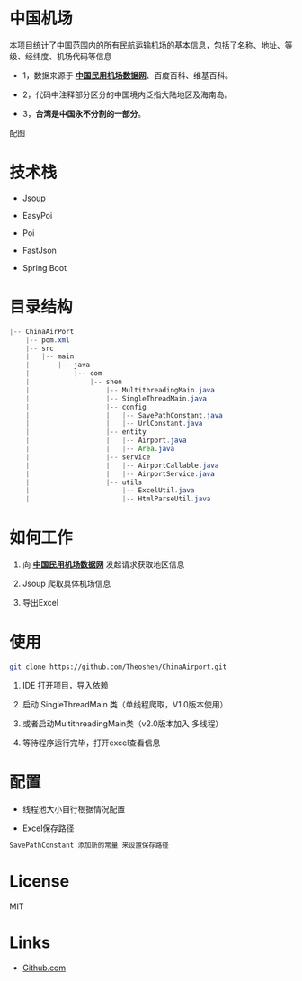 
# 中国机场 

本项目统计了中国范围内的所有民航运输机场的基本信息，包括了名称、地址、等级、经纬度、机场代码等信息

- 1，数据来源于 [**中国民用机场数据网**](https://www.chinairport.net/)、百度百科、维基百科。

- 2，代码中注释部分区分的中国境内泛指大陆地区及海南岛。

- 3，**台湾是中国永不分割的一部分**。

配图

# 技术栈

- Jsoup

- EasyPoi

- Poi 

- FastJson

- Spring Boot

# 目录结构

```Java
|-- ChinaAirPort
    |-- pom.xml
    |-- src
    |   |-- main
    |       |-- java
    |           |-- com
    |               |-- shen
    |                   |-- MultithreadingMain.java
    |                   |-- SingleThreadMain.java
    |                   |-- config
    |                   |   |-- SavePathConstant.java
    |                   |   |-- UrlConstant.java
    |                   |-- entity
    |                   |   |-- Airport.java
    |                   |   |-- Area.java
    |                   |-- service
    |                   |   |-- AirportCallable.java
    |                   |   |-- AirportService.java
    |                   |-- utils
    |                       |-- ExcelUtil.java
    |                       |-- HtmlParseUtil.java

```

# 如何工作

1. 向 [**中国民用机场数据网**](https://www.chinairport.net/) 发起请求获取地区信息

2. Jsoup 爬取具体机场信息

3. 导出Excel

# 使用

```Bash
git clone https://github.com/Theoshen/ChinaAirport.git
```

1. IDE 打开项目，导入依赖

2. 启动 SingleThreadMain 类（单线程爬取，V1.0版本使用）

3. 或者启动MultithreadingMain类（v2.0版本加入 多线程）

4. 等待程序运行完毕，打开excel查看信息

# 配置

- 线程池大小自行根据情况配置

- Excel保存路径 

```Java
SavePathConstant 添加新的常量 来设置保存路径
```

# License

MIT

# Links

- [Github.com](https://www.github.com/)


